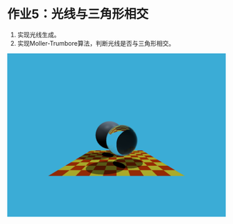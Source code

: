 # 作业5：光线与三角形相交

1. 实现光线生成。
2. 实现Moller-Trumbore算法，判断光线是否与三角形相交。

![image](https://github.com/RayYangEAE/GAMES101_Assignment_S2021/blob/master/Assignment5/images/output.png)
